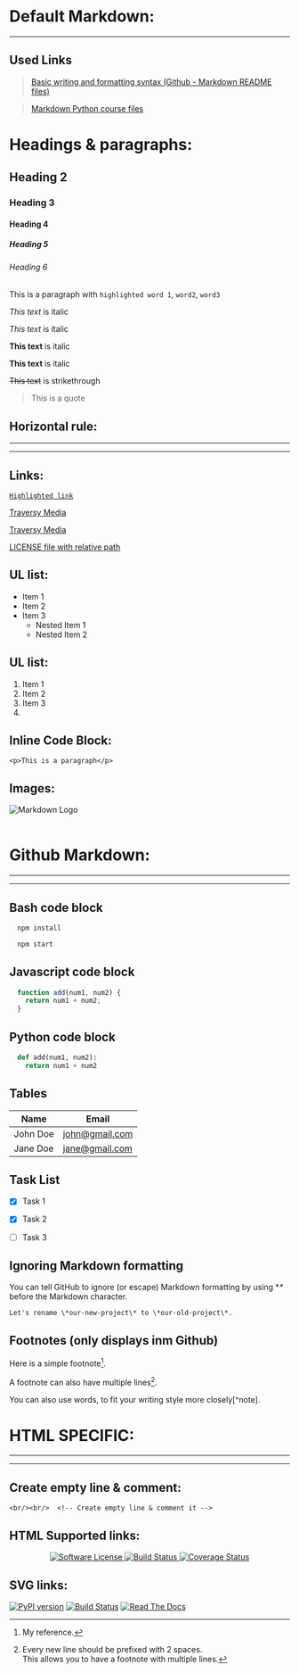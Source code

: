 # Default Markdown:
---


## Used Links
> [Basic writing and formatting syntax (Github - Markdown README files)](https://docs.github.com/en/get-started/writing-on-github/getting-started-with-writing-and-formatting-on-github/basic-writing-and-formatting-syntax)

> [Markdown Python course files](https://github.com/programiz/python-course)


# Headings & paragraphs:
## Heading 2
### Heading 3
#### Heading 4
##### Heading 5
###### Heading 6
This is a paragraph with `highlighted word 1`, `word2`, `word3`

<!-- Italics -->
*This text* is italic

_This text_ is italic

<!-- Strong -->
**This text** is italic

__This text__ is italic

<!-- Strikethrough -->
~~This text~~ is strikethrough

<!-- Blockquote -->
> This is a quote


<!-- Horizontal Rule -->
## Horizontal rule:
---
___


## Links:
<!-- Links -->
[`Highlighted link`](http://www.traversymedia.com)

[Traversy Media](http://www.traversymedia.com)

[Traversy Media](http://www.traversymedia.com "Traversy Media")

[LICENSE file with relative path](LICENSE.rst)


## UL list:
* Item 1
* Item 2
* Item 3
  * Nested Item 1
  * Nested Item 2


## UL list:
1. Item 1
1. Item 2
1. Item 3
2.


## Inline Code Block:
`<p>This is a paragraph</p>`


## Images:
![Markdown Logo](https://markdown-here.com/img/icon256.png)
<br/></br>


# Github Markdown:
---
---
## Bash code block
<!-- Code Blocks -->
```bash
  npm install

  npm start
```

## Javascript code block
```javascript
  function add(num1, num2) {
    return num1 + num2;
  }
```

## Python code block
```python
  def add(num1, num2):
    return num1 + num2
```

## Tables
| Name     | Email          |
| -------- | -------------- |
| John Doe | john@gmail.com |
| Jane Doe | jane@gmail.com |


## Task List
* [x] Task 1
* [x] Task 2
* [ ] Task 3


## Ignoring Markdown formatting

You can tell GitHub to ignore (or escape) Markdown formatting by using **\** before the Markdown character.

```
Let's rename \*our-new-project\* to \*our-old-project\*.
```

## Footnotes (only displays inm Github)
Here is a simple footnote[^1].

A footnote can also have multiple lines[^2].  

You can also use words, to fit your writing style more closely[^note].

[^1]: My reference.
[^2]: Every new line should be prefixed with 2 spaces.  
  This allows you to have a footnote with multiple lines.


# HTML SPECIFIC:
---
---


## Create empty line & comment:
```
<br/><br/>  <!-- Create empty line & comment it -->
```



## HTML Supported links:
<p align="center">
    <a href="https://github.com/mathLab/EZyRB/blob/master/LICENSE.rst" target="_blank">
        <img alt="Software License" src="https://img.shields.io/badge/license-MIT-brightgreen.svg?style=flat-square">
    </a>
    <a href="https://travis-ci.org/mathLab/pydata" target="_blank">
        <img alt="Build Status" src="https://travis-ci.org/mathLab/pydata.svg">
    </a>
    <a href="https://coveralls.io/github/mathLab/pydata" target="_blank">
        <img alt="Coverage Status" src="https://coveralls.io/repos/github/mathLab/pydata/badge.svg">
    </a>
</p>


## SVG links:
[![PyPI version](https://badge.fury.io/py/unix-ar.svg )](https://pypi.python.org/pypi/unix_ar/)
[![Build Status](https://travis-ci.com/getninjas/unix_ar.svg?branch=master)](https://travis-ci.org/getninjas/unix_ar)
[![Read The Docs](https://readthedocs.org/projects/unix_ar/badge/?version=latest)](https://unix_ar.readthedocs.io/en/latest/?badge=latest)
